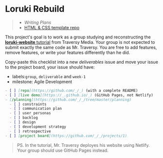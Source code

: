 # Loruki Rebuild

> - _Writing Plans_
> - [HTML & CSS template repo](https://github.com/HackYourFutureBelgium/template-html-css)

This project's goal is to work as a group studying and reconstructing the
[**loruki-website** tutorial](https://github.com/bradtraversy/loruki-website)
from Traversy Media. Your group is not expected to submit exactly the same code
as Mr. Traversy. You are free to add features, remove features, or write your
features differently than he did.

Copy-paste this checklist into a new _deliverables_ issue and move your issue to
the project board, your issue should have:

- labels:`group`, `deliverable` and `week-1`
- milestone: Agile Development

```Markdown
- [ ] [repo](https://github.com/_/_) (with a complete README)
- [ ] [live demo](https://_.github.io/_) (GitHub Pages, not Netlify)
- [/planning](https://github.com/_/_/tree/master/planning)
  - [ ] constraints
  - [ ] communication plan
  - [ ] user personas
  - [ ] backlog
  - [ ] design
  - [ ] development strategy
  - [ ] retrospective
- [ ] [project board](https://github.com/_/_/projects/1)
```

> PS. In the tutorial, Mr. Traversy deployes his website using Netlify. Your
> group should use GitHub Pages instead.
